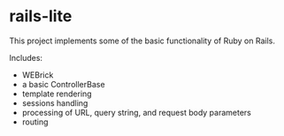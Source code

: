 rails-lite
==========

This project implements some of the basic functionality of Ruby on Rails.

Includes:
- WEBrick
- a basic ControllerBase
- template rendering
- sessions handling
- processing of URL, query string, and request body parameters
- routing
